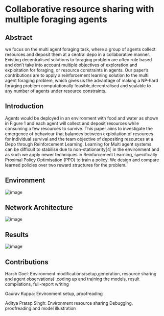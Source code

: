 # Collaborative resource sharing with multiple foraging agents

## Abstract

we focus on the multi agent foraging task, where a group of agents collect
resources and deposit them at a central depo in a collaborative manner. Existing decentralised solutions to foraging problem
are often rule based and don’t take into account multiple objectives of exploration and exploitation for foraging, or resource
constraints in agents. Our paper’s contributions are to apply a reinforcement learning solution to the multi agent foraging
problem, which gives us the advantage of making a NP-hard foraging problem computationally feasible,decentralised and
scalable to any number of agents under resource constraints.

## Introduction

Agents would be deployed in an environment with food and water as shown in Figure 1 and each
agent will collect and deposit resources while consuming a few resources to survive. This paper aims to investigate the
emergence of behaviour that balances between exploitation of resources for individual survival and the team objective
of depositing resources at a Depo through Reinforcement Learning. Learning for Multi agent systems can be difficult
to stabilise due to non-stationarity[4] in the environment and as such we apply newer techniques in Reinforcement
Learning, specifically Proximal Policy Optimisation (PPO) to train a policy. We design and compare learned policies
over two reward structures for the problem.


## Environment

![image](https://user-images.githubusercontent.com/28558013/209136104-8468b344-3b23-4389-ace6-5423a119124b.png)

## Network Architecture

![image](https://user-images.githubusercontent.com/28558013/209136169-8fa93be7-27a9-455f-b9df-04ce8c150b50.png)

## Results

![image](https://user-images.githubusercontent.com/28558013/209136256-0a54aea4-2c55-417f-a969-68ce00cdeb11.png)

## Contributions

Harsh Goel: Environment modifications(setup,generation, resource sharing and agent observations) 
,coding up and training the models, result compilations, full-report writing 

Gaurav Kuppa: Environment setup, proofreading

Aditya Pratap Singh: Environment resource sharing Debugging, proofreading and model illustration
